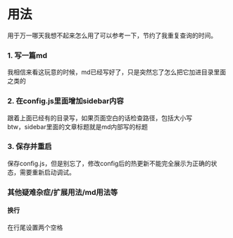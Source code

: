 # 用法
用于万一哪天我想不起来怎么用了可以参考一下，节约了我重复查询的时间。
### 1. 写一篇md
我相信来看这玩意的时候，md已经写好了，只是突然忘了怎么把它加进目录里面之类的
### 2. 在config.js里面增加sidebar内容
跟着上面已经有的目录写，如果页面空白的话检查路径，包括大小写  
btw，sidebar里面的文章标题就是md内部写的标题
### 3. 保存并重启
保存config.js，但是别忘了，修改config后的热更新不能完全展示为正确的状态，需要重新启动调试。
### 其他疑难杂症/扩展用法/md用法等
#### 换行
在行尾设置两个空格